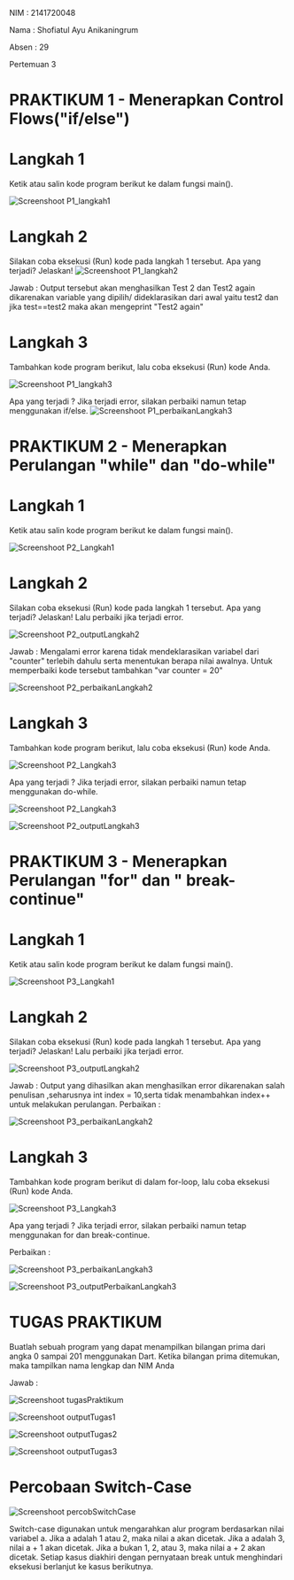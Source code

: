 NIM : 2141720048

Nama : Shofiatul Ayu Anikaningrum

Absen : 29

Pertemuan 3


# PRAKTIKUM 1 - Menerapkan Control Flows("if/else")
# Langkah 1
Ketik atau salin kode program berikut ke dalam fungsi main().

![Screenshoot P1_langkah1](docs/P3_langkah1.png)

# Langkah 2
Silakan coba eksekusi (Run) kode pada langkah 1 tersebut. Apa yang terjadi? Jelaskan!
![Screenshoot P1_langkah2](docs/P1_langkah2.png)

Jawab : Output tersebut akan menghasilkan Test 2 dan Test2 again dikarenakan variable yang dipilih/ dideklarasikan dari awal yaitu test2 dan jika test==test2 maka akan mengeprint "Test2 again"

# Langkah 3
Tambahkan kode program berikut, lalu coba eksekusi (Run) kode Anda.

![Screenshoot P1_langkah3](docs/P1_langkah3.png)

Apa yang terjadi ? Jika terjadi error, silakan perbaiki namun tetap menggunakan if/else.
![Screenshoot P1_perbaikanLangkah3](docs/P1_perbaikanLangkah3.png)


# PRAKTIKUM 2 - Menerapkan Perulangan "while" dan "do-while"

# Langkah 1
Ketik atau salin kode program berikut ke dalam fungsi main().

![Screenshoot P2_Langkah1](docs/P2_langkah1.png)

# Langkah 2
Silakan coba eksekusi (Run) kode pada langkah 1 tersebut. Apa yang terjadi? Jelaskan! Lalu perbaiki jika terjadi error.

![Screenshoot P2_outputLangkah2](docs/P2_outputLangkah2.png)

Jawab : Mengalami error karena tidak mendeklarasikan variabel dari "counter" terlebih dahulu serta menentukan berapa nilai awalnya.
Untuk memperbaiki kode tersebut tambahkan "var counter = 20"

![Screenshoot P2_perbaikanLangkah2](docs/P2_perbaikanLangkah2.png)

# Langkah 3
Tambahkan kode program berikut, lalu coba eksekusi (Run) kode Anda.

![Screenshoot P2_Langkah3](docs/P2_Langkah3.png)

Apa yang terjadi ? Jika terjadi error, silakan perbaiki namun tetap menggunakan do-while.

![Screenshoot P2_Langkah3](docs/P2_Langkah3.png)

![Screenshoot P2_outputLangkah3](docs/P2_outputLangkah3.png)



# PRAKTIKUM 3 - Menerapkan Perulangan "for" dan " break-continue"

# Langkah 1
Ketik atau salin kode program berikut ke dalam fungsi main().

![Screenshoot P3_Langkah1](docs/P3_Langkah1.png)

# Langkah 2
Silakan coba eksekusi (Run) kode pada langkah 1 tersebut. Apa yang terjadi? Jelaskan! Lalu perbaiki jika terjadi error.

![Screenshoot P3_outputLangkah2](docs/P3_outputLangkah2.png)

Jawab : Output yang dihasilkan akan menghasilkan error dikarenakan salah penulisan ,seharusnya int index = 10,serta tidak menambahkan index++ untuk melakukan perulangan.
Perbaikan : 

![Screenshoot P3_perbaikanLangkah2](docs/P3_perbaikanLangkah2.png)

# Langkah 3
Tambahkan kode program berikut di dalam for-loop, lalu coba eksekusi (Run) kode Anda.

![Screenshoot P3_Langkah3](docs/P3_Langkah3.png)

Apa yang terjadi ? Jika terjadi error, silakan perbaiki namun tetap menggunakan for dan break-continue.

Perbaikan :

![Screenshoot P3_perbaikanLangkah3](docs/P3_perbaikanLangkah3.png)

![Screenshoot P3_outputPerbaikanLangkah3](docs/P3_outputPerbaikanLangkah3.png)



# TUGAS PRAKTIKUM
Buatlah sebuah program yang dapat menampilkan bilangan prima dari angka 0 sampai 201 menggunakan Dart. Ketika bilangan prima ditemukan, maka tampilkan nama lengkap dan NIM Anda

Jawab :

![Screenshoot tugasPraktikum](docs/tugasPraktikum.png)

![Screenshoot outputTugas1](docs/outputTugas1.png)

![Screenshoot outputTugas2](docs/outputTugas2.png)

![Screenshoot outputTugas3](docs/outputTugas3.png)


# Percobaan Switch-Case

![Screenshoot percobSwitchCase](docs/percobSwitchCase.png)

Switch-case digunakan untuk mengarahkan alur program berdasarkan nilai variabel a. Jika a adalah 1 atau 2, maka nilai a akan dicetak. Jika a adalah 3, nilai a + 1 akan dicetak. Jika a bukan 1, 2, atau 3, maka nilai a + 2 akan dicetak. Setiap kasus diakhiri dengan pernyataan break untuk menghindari eksekusi berlanjut ke kasus berikutnya.
















